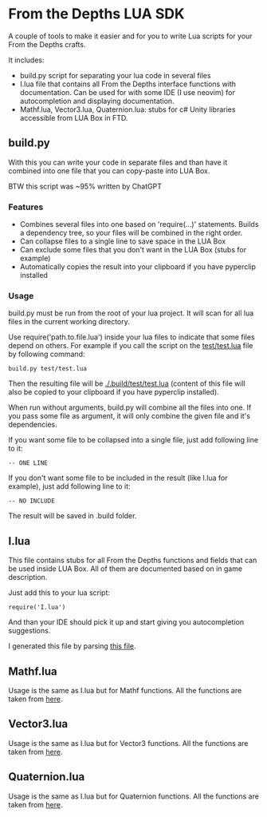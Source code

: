 # From the Depths LUA SDK

A couple of tools to make it easier and for you to write Lua scripts for your From the Depths crafts.

It includes:

- build.py script for separating your lua code in several files
- I.lua file that contains all From the Depths interface functions with documentation. Can be used for with some IDE (I use neovim) for autocompletion and displaying documentation.
- Mathf.lua, Vector3.lua, Quaternion.lua: stubs for c# Unity libraries accessible from LUA Box in FTD.

## build.py

With this you can write your code in separate files and than have it combined into one file that you can copy-paste into LUA Box.

BTW this script was ~95% written by ChatGPT

### Features

- Combines several files into one based on 'require(...)' statements. Builds a dependency tree, so your files will be combined in the right order.
- Can collapse files to a single line to save space in the LUA Box
- Can exclude some files that you don't want in the LUA Box (stubs for example)
- Automatically copies the result into your clipboard if you have pyperclip installed

### Usage

build.py must be run from the root of your lua project. It will scan for all lua files in the current working directory.

Use require('path.to.file.lua') inside your lua files to indicate that some files depend on others.
For example if you call the script on the [test/test.lua](./test/test.lua) file by following command:

```
build.py test/test.lua
```

Then the resulting file will be [./.build/test/test.lua](./.build/test/test.lua) (content of this file will also be copied to your clipboard if you have pyperclip installed).

When run without arguments, build.py will combine all the files into one. If you pass some file as argument, it will only combine the given file and it's dependencies.

If you want some file to be collapsed into a single file, just add following line to it:

```
-- ONE LINE
```

If you don't want some file to be included in the result (like I.lua for example), just add following line to it:

```
-- NO INCLUDE
```

The result will be saved in .build folder.

## I.lua

This file contains stubs for all From the Depths functions and fields that can be used inside LUA Box. All of them are documented based on in game description.

Just add this to your lua script:

```
require('I.lua')
```

And than your IDE should pick it up and start giving you autocompletion suggestions.

I generated this file by parsing [this file](https://gist.github.com/SurvivorBob/955f815a10b104183983a5cd44377892).

## Mathf.lua

Usage is the same as I.lua but for Mathf functions. All the functions are taken from [here](https://github.com/Unity-Technologies/UnityCsReference/blob/master/Runtime/Export/Math/Mathf.cs).

## Vector3.lua

Usage is the same as I.lua but for Vector3 functions. All the functions are taken from [here](https://github.com/Unity-Technologies/UnityCsReference/blob/master/Runtime/Export/Math/Vector3.cs).

## Quaternion.lua

Usage is the same as I.lua but for Quaternion functions. All the functions are taken from [here](https://github.com/Unity-Technologies/UnityCsReference/blob/master/Runtime/Export/Math/Quaternion.cs).
